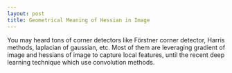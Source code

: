 ```yaml
---
layout: post
title: Geometrical Meaning of Hessian in Image
---
```


You may heard tons of corner detectors like Förstner corner detector, Harris methods, laplacian of gaussian, etc. Most of them are leveraging gradient of image and hessians of image to capture local features, until the recent deep learning technique which use convolution methods.
